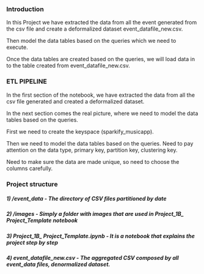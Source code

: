 ### Introduction

In this Project we have extracted the data from all the event generated from the csv file and create a deformalized dataset 
event_datafile_new.csv.

Then model the data tables based on the queries which we need to execute.

Once the data tables are created based on the queries, we will load data in to the table created from event_datafile_new.csv.

### ETL PIPELINE

In the first section of the notebook, we have extracted the data from all the csv file generated and created a deformalized dataset.

In the next section comes the real picture, where we need to model the data tables based on the queries.

First we need to create the keyspace (sparkify_musicapp).

Then we need to model the data tables based on the queries. Need to pay attention on the data type, primary key, 
partition key, clustering key.

Need to make sure the data are made unique, so need to choose the columns carefully.

### Project structure
##### 1) /event_data - The directory of CSV files partitioned by date
##### 2) /images - Simply a folder with images that are used in Project_1B_ Project_Template notebook
##### 3) Project_1B_ Project_Template.ipynb - It is a notebook that explains the project step by step
##### 4) event_datafile_new.csv - The aggregated CSV composed by all event_data files, denormalized dataset.

